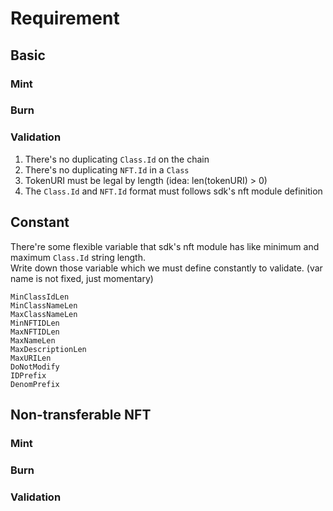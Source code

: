 # Requirement

## Basic

### Mint

### Burn


### Validation

1. There's no duplicating `Class.Id` on the chain
1. There's no duplicating `NFT.Id` in a `Class`
1. TokenURI must be legal by length (idea: len(tokenURI) > 0)
1. The `Class.Id` and `NFT.Id` format must follows sdk's nft module definition
## Constant

There're some flexible variable that sdk's nft module has like minimum and maximum `Class.Id` string length.   
Write down those variable which we must define constantly to validate. (var name is not fixed, just momentary)   

`MinClassIdLen`   
`MinClassNameLen`   
`MaxClassNameLen`   
`MinNFTIDLen`   
`MaxNFTIDLen`   
`MaxNameLen`   
`MaxDescriptionLen`   
`MaxURILen`   
`DoNotModify`   
`IDPrefix`   
`DenomPrefix`   

## Non-transferable NFT

### Mint

### Burn

### Validation
